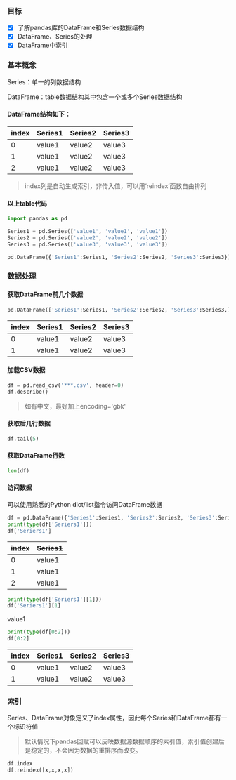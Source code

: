 ### 目标

- [x] 了解pandas库的DataFrame和Series数据结构
- [x] DataFrame、Series的处理
- [x] DataFrame中索引
### 基本概念
Series：单一的列数据结构

DataFrame：table数据结构其中包含一个或多个Series数据结构
#### DataFrame结构如下：
| ~~index~~| Series1 | Series2 |Series3|
|:---| ---- | ----    |----|
| 0  |  value1|  value2|value3|
| 1  |  value1|  value2|value3|
| 2  |  value1|  value2|value3|
> index列是自动生成索引，非传入值，可以用‘reindex’函数自由排列
#### 以上table代码
```python
import pandas as pd 

Series1 = pd.Series(['value1', 'value1', 'value1'])
Series2 = pd.Series(['value2', 'value2', 'value2'])
Series3 = pd.Series(['value3', 'value3', 'value3'])

pd.DataFrame({'Series1':Series1, 'Series2':Series2, 'Series3':Series3})
```
### 数据处理
#### 获取DataFrame前几个数据
```python
pd.DataFrame(['Series1':Series1, 'Series2':Series2, 'Series3':Series3,]).head(2)
```
| ~~index~~| Series1 | Series2 |Series3|
|:---| ---- | ----    |----|
| 0  |  value1|  value2|value3|
| 1  |  value1|  value2|value3|
#### 加载CSV数据
```python
df = pd.read_csv('***.csv', header=0)
df.describe()
```
>  如有中文，最好加上encoding='gbk'
#### 获取后几行数据
```python
df.tail(5)
```
#### 获取DataFrame行数
```python
len(df)
```

#### 访问数据
可以使用熟悉的Python dict/list指令访问DataFrame数据
```python
df = pd.DataFrame({'Series1':Series1, 'Series2':Series2, 'Series3':Series3})
print(type(df['Seriers1']))
df['Seriers1']
```
| ~~index~~| ~~Series1~~ |
|:---| ---- |
| 0  |  value1|
| 1  |  value1|
| 2  |  value1|
```python
print(type(df['Seriers1'][1]))
df['Seriers1'][1]
```
value1
```python
print(type(df[0:2]))
df[0:2]
```
| ~~index~~| Series1 | Series2 |Series3|
|:---| ---- | ----    |----|
| 0  |  value1|  value2|value3|
| 1  |  value1|  value2|value3|

### 索引
Series、DataFrame对象定义了index属性，因此每个Series和DataFrame都有一个标识符值
> 默认情况下pandas回赋可以反映数据源数据顺序的索引值，索引值创建后是稳定的，不会因为数据的重排序而改变。
```python
df.index
df.reindex([x,x,x,x])
```